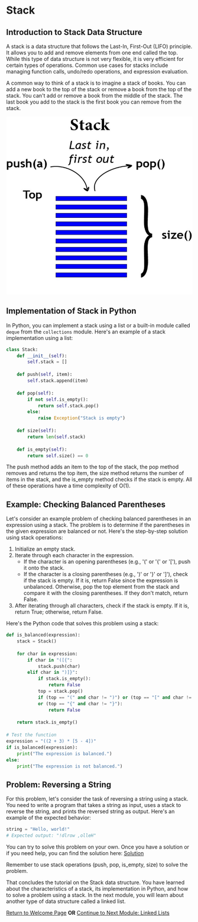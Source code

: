# Stack

## Introduction to Stack Data Structure

A stack is a data structure that follows the Last-In, First-Out (LIFO) principle. It allows you to add and remove elements from one end called the top. While this type of data structure is not very flexible, it is very efficient for certain types of operations. Common use cases for stacks include managing function calls, undo/redo operations, and expression evaluation.

A common way to think of a stack is to imagine a stack of books. You can add a new book to the top of the stack or remove a book from the top of the stack. You can't add or remove a book from the middle of the stack. The last book you add to the stack is the first book you can remove from the stack.

![Stack diagram](./images/stack-diagram.jpg)

## Implementation of Stack in Python

In Python, you can implement a stack using a list or a built-in module called `deque` from the `collections` module. Here's an example of a stack implementation using a list:

```python
class Stack:
    def __init__(self):
        self.stack = []

    def push(self, item):
        self.stack.append(item)

    def pop(self):
        if not self.is_empty():
            return self.stack.pop()
        else:
            raise Exception("Stack is empty")

    def size(self):
        return len(self.stack)

    def is_empty(self):
        return self.size() == 0
```

The push method adds an item to the top of the stack, the pop method removes and returns the top item, the size method returns the number of items in the stack, and the is_empty method checks if the stack is empty. All of these operations have a time complexity of O(1).

## Example: Checking Balanced Parentheses

Let's consider an example problem of checking balanced parentheses in an expression using a stack. The problem is to determine if the parentheses in the given expression are balanced or not. Here's the step-by-step solution using stack operations:

1. Initialize an empty stack.
2. Iterate through each character in the expression.
   - If the character is an opening parentheses (e.g., '(' or '{' or '['), push it onto the stack.
   - If the character is a closing parentheses (e.g., ')' or '}' or ']'), check if the stack is empty. If it is, return False since the expression is unbalanced. Otherwise, pop the top element from the stack and compare it with the closing parentheses. If they don't match, return False.
3. After iterating through all characters, check if the stack is empty. If it is, return True; otherwise, return False.

Here's the Python code that solves this problem using a stack:

```python
def is_balanced(expression):
    stack = Stack()

    for char in expression:
        if char in "([{":
            stack.push(char)
        elif char in ")]}":
            if stack.is_empty():
                return False
            top = stack.pop()
            if (top == "(" and char != ")") or (top == "[" and char != "]")
            or (top == "{" and char != "}"):
                return False

    return stack.is_empty()

# Test the function
expression = "((2 + 3) * [5 - 4])"
if is_balanced(expression):
    print("The expression is balanced.")
else:
    print("The expression is not balanced.")
```

## Problem: Reversing a String

For this problem, let's consider the task of reversing a string using a stack. You need to write a program that takes a string as input, uses a stack to reverse the string, and prints the reversed string as output. Here's an example of the expected behavior:

```python
string = "Hello, world!"
# Expected output: "!dlrow ,olleH"
```

You can try to solve this problem on your own. Once you have a solution or if you need help, you can find the solution here: [Solution](./python%20files/stack-solution.py)

Remember to use stack operations (push, pop, is_empty, size) to solve the problem.

That concludes the tutorial on the Stack data structure. You have learned about the characteristics of a stack, its implementation in Python, and how to solve a problem using a stack. In the next module, you will learn about another type of data structure called a linked list.

[Return to Welcome Page](./0-welcome.md)
<strong>OR</strong>
[Continue to Next Module: Linked Lists](./2-linked-list.md)
